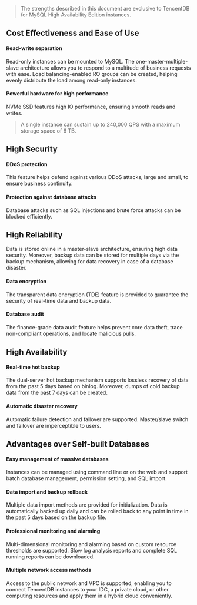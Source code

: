 >The strengths described in this document are exclusive to TencentDB for MySQL High Availability Edition instances.

## Cost Effectiveness and Ease of Use

#### Read-write separation
Read-only instances can be mounted to MySQL. The one-master-multiple-slave architecture allows you to respond to a multitude of business requests with ease. Load balancing-enabled RO groups can be created, helping evenly distribute the load among read-only instances.

#### Powerful hardware for high performance
NVMe SSD features high IO performance, ensuring smooth reads and writes.
>A single instance can sustain up to 240,000 QPS with a maximum storage space of 6 TB.

## High Security

#### DDoS protection
This feature helps defend against various DDoS attacks, large and small, to ensure business continuity.

#### Protection against database attacks
Database attacks such as SQL injections and brute force attacks can be blocked efficiently.

## High Reliability
Data is stored online in a master-slave architecture, ensuring high data security. Moreover, backup data can be stored for multiple days via the backup mechanism, allowing for data recovery in case of a database disaster.

#### Data encryption
The transparent data encryption (TDE) feature is provided to guarantee the security of real-time data and backup data.

#### Database audit
The finance-grade data audit feature helps prevent core data theft, trace non-compliant operations, and locate malicious pulls.

## High Availability

#### Real-time hot backup
The dual-server hot backup mechanism supports lossless recovery of data from the past 5 days based on binlog. Moreover, dumps of cold backup data from the past 7 days can be created.

#### Automatic disaster recovery
Automatic failure detection and failover are supported. Master/slave switch and failover are imperceptible to users.

## Advantages over Self-built Databases

#### Easy management of massive databases
Instances can be managed using command line or on the web and support batch database management, permission setting, and SQL import.

#### Data import and backup rollback
Multiple data import methods are provided for initialization. Data is automatically backed up daily and can be rolled back to any point in time in the past 5 days based on the backup file.

#### Professional monitoring and alarming
Multi-dimensional monitoring and alarming based on custom resource thresholds are supported. Slow log analysis reports and complete SQL running reports can be downloaded.

#### Multiple network access methods
Access to the public network and VPC is supported, enabling you to connect TencentDB instances to your IDC, a private cloud, or other computing resources and apply them in a hybrid cloud conveniently.
